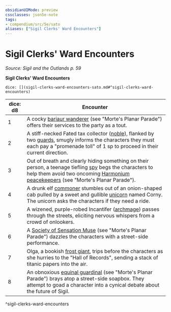 ```yaml
---
obsidianUIMode: preview
cssclasses: json5e-note
tags:
- compendium/src/5e/sato
aliases: ["Sigil Clerks' Ward Encounters"]
---
```

# Sigil Clerks' Ward Encounters
*Source: Sigil and the Outlands p. 59* 

**Sigil Clerks' Ward Encounters**

`dice: [](sigil-clerks-ward-encounters-sato.md#^sigil-clerks-ward-encounters)`

| dice: d8 | Encounter |
|----------|-----------|
| 1 | A cocky [bariaur wanderer](Mechanics/bestiary/celestial/bariaur-wanderer-mpp.md) (see "Morte's Planar Parade") offers their services to the party as a tout. |
| 2 | A stiff-necked Fated tax collector ([noble](Mechanics/bestiary/humanoid/noble.md)), flanked by two [guards](Mechanics/bestiary/humanoid/guard.md), smugly informs the characters they must each pay a "promenade toll" of 1 sp to proceed in their current direction. |
| 3 | Out of breath and clearly hiding something on their person, a teenage tiefling [spy](Mechanics/bestiary/humanoid/spy.md) begs the characters to help them avoid two oncoming [Harmonium peacekeepers](Mechanics/bestiary/humanoid/harmonium-peacekeeper-mpp.md) (see "Morte's Planar Parade"). |
| 4 | A drunk elf [commoner](Mechanics/bestiary/humanoid/commoner.md) stumbles out of an onion-shaped cab pulled by a sweet and gullible [unicorn](Mechanics/bestiary/celestial/unicorn.md) named Corny. The unicorn asks the characters if they need a ride. |
| 5 | A wizened, purple-robed Incantifer ([archmage](Mechanics/bestiary/humanoid/archmage.md)) passes through the streets, eliciting nervous whispers from a crowd of onlookers. |
| 6 | A [Society of Sensation Muse](Mechanics/bestiary/humanoid/society-of-sensation-muse-mpp.md) (see "Morte's Planar Parade") dazzles the characters with a street-side performance. |
| 7 | Olga, a bookish [frost giant](Mechanics/bestiary/giant/frost-giant.md), trips before the characters as she hurries to the "Hall of Records", sending a stack of titanic papers into the air. |
| 8 | An obnoxious [equinal guardinal](Mechanics/bestiary/celestial/equinal-guardinal-mpp.md) (see "Morte's Planar Parade") brays atop a street-side soapbox. They attempt to goad a character into a cynical debate about the future of Sigil. |
^sigil-clerks-ward-encounters